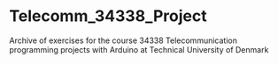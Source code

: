 # Telecomm_34338_Project
Archive of exercises for the course 34338 Telecommunication programming projects with Arduino at Technical University of Denmark

